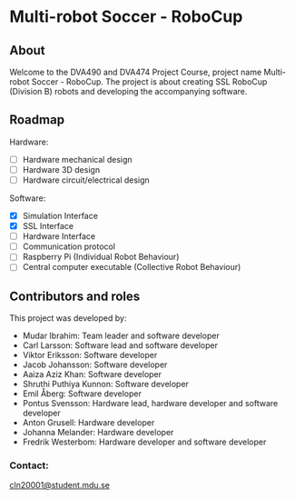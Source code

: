 Multi-robot Soccer - RoboCup
=======================

About
-----------------------
Welcome to the DVA490 and DVA474 Project Course, project name Multi-robot Soccer - RoboCup. 
The project is about creating SSL RoboCup (Division B) robots and developing the accompanying software.

Roadmap
-----------------------
Hardware:
- [ ] Hardware mechanical design
- [ ] Hardware 3D design
- [ ] Hardware circuit/electrical design

Software:
- [x] Simulation Interface
- [x] SSL Interface
- [ ] Hardware Interface
- [ ] Communication protocol
- [ ] Raspberry Pi (Individual Robot Behaviour)
- [ ] Central computer executable (Collective Robot Behaviour)

Contributors and roles
-----------------------
This project was developed by:
- Mudar Ibrahim: Team leader and software developer
- Carl Larsson: Software lead and software developer
- Viktor Eriksson: Software developer
- Jacob Johansson: Software developer
- Aaiza Aziz Khan: Software developer
- Shruthi Puthiya Kunnon: Software developer
- Emil Åberg: Software developer
- Pontus Svensson: Hardware lead, hardware developer and software developer
- Anton Grusell: Hardware developer
- Johanna Melander: Hardware developer
- Fredrik Westerbom: Hardware developer and software developer

### Contact:
cln20001@student.mdu.se
